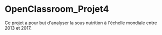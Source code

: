 # OpenClassroom_Projet4

Ce projet a pour but d'analyser la sous nutrition à l'échelle mondiale entre 2013 et 2017.

